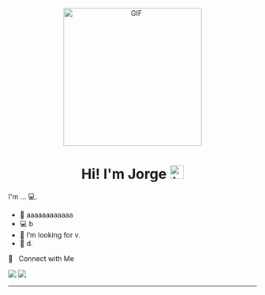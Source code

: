 <p align="center">
<img alt="GIF" src="https://flic.kr/p/2qptZR3" height="280" />
  
 <p/>
<h1 align="center"> Hi! I'm Jorge <img src="https://user-images.githubusercontent.com/1303154/88677602-1635ba80-d120-11ea-84d8-d263ba5fc3c0.gif" width="28px" alt="hi"></h1>

I'm ... 💻.



- :seedling: aaaaaaaaaaaa
- :computer: b
- 🤔 I’m looking for v.
- :speech_balloon: d.

🤝 &nbsp; Connect with Me


[<img src="https://live.staticflickr.com/65535/54086997000_0e8057c06f_h.jpg" />](https://jorge.staycode.dev/)
<img src="https://img.shields.io/badge/twitter-%231DA1F2.svg?&style=for-the-badge&logo=twitter&logoColor=white" />

<hr>
